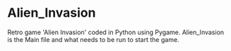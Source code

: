 # Alien_Invasion
Retro game 'Alien Invasion' coded in Python using Pygame. Alien_Invasion is the Main file and what needs to be run to start the game.
